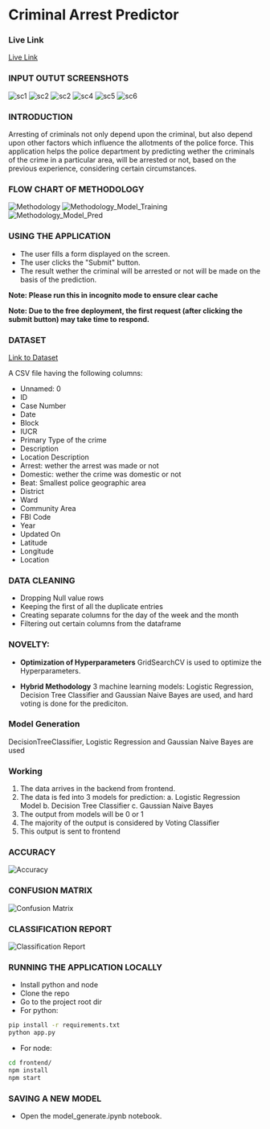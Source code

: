# Criminal Arrest Predictor


### Live Link
[Live Link](https://arrest-predictor.netlify.app/)

### INPUT OUTUT SCREENSHOTS
![sc1](https://github.com/parthsujalshah/Employee-Turnover/blob/main/images/Screenshot_110.png)
![sc2](https://github.com/parthsujalshah/Employee-Turnover/blob/main/images/Screenshot_111.png)
![sc2](https://github.com/parthsujalshah/Employee-Turnover/blob/main/images/Screenshot_112.png)
![sc4](https://github.com/parthsujalshah/Employee-Turnover/blob/main/images/Screenshot_114.png)
![sc5](https://github.com/parthsujalshah/Employee-Turnover/blob/main/images/Screenshot_115.png)
![sc6](https://github.com/parthsujalshah/Employee-Turnover/blob/main/images/Screenshot_116.png)

### INTRODUCTION
Arresting of criminals not only depend upon the criminal, but also depend upon other factors which influence the allotments of the police force. This application helps the police department by predicting wether the criminals of the crime in a particular area, will be arrested or not, based on the previous experience, considering certain circumstances.

### FLOW CHART OF METHODOLOGY
![Methodology](https://github.com/parthsujalshah/Arrest-Predictor/blob/main/images/flow.png)
![Methodology_Model_Training](https://github.com/parthsujalshah/Arrest-Predictor/blob/main/images/model_training.png)
![Methodology_Model_Pred](https://github.com/parthsujalshah/Arrest-Predictor/blob/main/images/model_pred.png)

### USING THE APPLICATION
- The user fills a form displayed on the screen.
- The user clicks the "Submit" button.
- The result wether the criminal will be arrested or not will be made on the basis of the prediction.

**Note: Please run this in incognito mode to ensure clear cache**

**Note: Due to the free deployment, the first request (after clicking the submit button) may take time to respond.**
### DATASET

[Link to Dataset](https://www.kaggle.com/chicago/chicago-crime)

A CSV file having the following columns:
- Unnamed: 0
- ID
- Case Number
- Date
- Block
- IUCR
- Primary Type of the crime
- Description
- Location Description
- Arrest: wether the arrest was made or not
- Domestic: wether the crime was domestic or not
- Beat: Smallest police geographic area
- District
- Ward
- Community Area
- FBI Code
- Year
- Updated On
- Latitude
- Longitude
- Location

### DATA CLEANING
- Dropping Null value rows
- Keeping the first of all the duplicate entries
- Creating separate columns for the day of the week and the month
- Filtering out certain columns from the dataframe


### NOVELTY: 
- **Optimization of Hyperparameters**
GridSearchCV is used to optimize the Hyperparameters.

- **Hybrid Methodology**
3 machine learning models: Logistic Regression, Decision Tree Classifier and Gaussian Naive Bayes are used, and hard voting is done for the prediciton.


### Model Generation
DecisionTreeClassifier, Logistic Regression and Gaussian Naive Bayes are used

### Working
1. The data arrives in the backend from frontend.
2. The data is fed into 3 models for prediction:
    a. Logistic Regression Model
    b. Decision Tree Classifier
    c. Gaussian Naive Bayes
3. The output from models will be 0 or 1
4. The majority of the output is considered by Voting Classifier
5. This output is sent to frontend

### ACCURACY
![Accuracy](https://github.com/parthsujalshah/Arrest-Predictor/blob/main/images/accuracy.png)

### CONFUSION MATRIX
![Confusion Matrix](https://github.com/parthsujalshah/Arrest-Predictor/blob/main/images/confusion_matrix.png)

### CLASSIFICATION REPORT
![Classification Report](https://github.com/parthsujalshah/Arrest-Predictor/blob/main/images/classification_report.png)

### RUNNING THE APPLICATION LOCALLY
- Install python and node
- Clone the repo
- Go to the project root dir
- For python:
```bash
pip install -r requirements.txt
python app.py
```
- For node:
```bash
cd frontend/
npm install
npm start
```
### SAVING A NEW MODEL
- Open the model_generate.ipynb notebook.